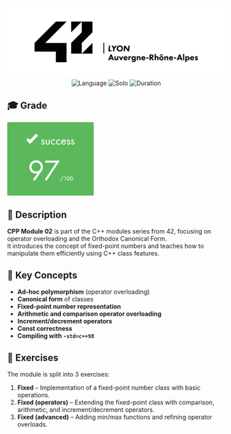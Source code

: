 <div align="center">

![Banner](assets/banner.png)  
![Language](https://img.shields.io/badge/C++-%2300599C.svg?logo=c%2B%2B&logoColor=white)
![Solo](https://img.shields.io/badge/Group-Alone-gainsboro)
![Duration](https://img.shields.io/badge/Estimated%20Hours-12h-A65B23)

</div>

## 🎓 Grade
![Grade](assets/grade.png)
## 📘 Description
**CPP Module 02** is part of the C++ modules series from 42, focusing on operator overloading and the Orthodox Canonical Form.  
It introduces the concept of fixed-point numbers and teaches how to manipulate them efficiently using C++ class features.

## 🧠 Key Concepts
- **Ad-hoc polymorphism** (operator overloading)
- **Canonical form** of classes
- **Fixed-point number representation**
- **Arithmetic and comparison operator overloading**
- **Increment/decrement operators**
- **Const correctness**
- **Compiling with `-std=c++98`**

## 📂 Exercises
The module is split into 3 exercises:
1. **Fixed** – Implementation of a fixed-point number class with basic operations.
2. **Fixed (operators)** – Extending the fixed-point class with comparison, arithmetic, and increment/decrement operators.
3. **Fixed (advanced)** – Adding min/max functions and refining operator overloads.